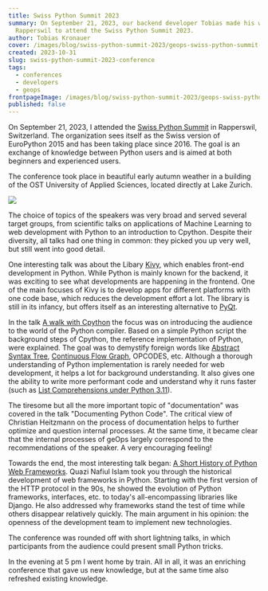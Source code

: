 ```yaml
---
title: Swiss Python Summit 2023
summary: On September 21, 2023, our backend developer Tobias made his way to
  Rapperswil to attend the Swiss Python Summit 2023.
author: Tobias Kronauer
cover: /images/blog/swiss-python-summit-2023/geops-swiss-python-summit-conference.jpg
created: 2023-10-31
slug: swiss-python-summit-2023-conference
tags:
  - conferences
  - developers
  - geops
frontpageImage: /images/blog/swiss-python-summit-2023/geops-swiss-python-summit-conference.jpg
published: false
---
```

On September 21, 2023, I attended the [Swiss Python Summit](https://www.python-summit.ch/) in Rapperswil, Switzerland. The organization sees itself as the Swiss version of EuroPython 2015 and has been taking place since 2016. The goal is an exchange of knowledge between Python users and is aimed at both beginners and experienced users.

The conference took place in beautiful early autumn weather in a building of the OST University of Applied Sciences, located directly at Lake Zurich.

![](/images/blog/swiss-python-summit-2023/geops-swiss-python-summit-conference.jpg)

The choice of topics of the speakers was very broad and served several target groups, from scientific talks on applications of Machine Learning to web development with Python to an introduction to Cpython. Despite their diversity, all talks had one thing in common: they picked you up very well, but still went into good detail.

One interesting talk was about the Libary [Kivy](https://kivy.org/), which enables front-end development in Python. While Python is mainly known for the backend, it was exciting to see what developments are happening in the frontend. One of the main focuses of Kivy is to develop apps for different platforms with one code base, which reduces the development effort a lot. The library is still in its infancy, but offers itself as an interesting alternative to [PyQt](https://riverbankcomputing.com/software/pyqt/intro).

In the talk [A walk with Cpython](https://www.youtube.com/watch?v=36ntN0u7Bm0&feature=youtu.be&themeRefresh=1) the focus was on introducing the audience to the world of the Python compiler. Based on a simple Python script the background steps of Cpython, the reference implementation of Python, were explained. The goal was to demystify foreign words like [Abstract Syntax Tree](https://devguide.python.org/internals/compiler/#abstract-syntax-trees-ast), [Continuous Flow Graph](https://devguide.python.org/internals/compiler/#control-flow-graphs), OPCODES, etc. Although a thorough understanding of Python implementation is rarely needed for web development, it helps a lot for background understanding. It also gives one the ability to write more performant code and understand why it runs faster (such as [List Comprehensions under Python 3.11](https://docs.python.org/3.11/whatsnew/3.11.html#pep-659-specializing-adaptive-interpreter)).

The tiresome but all the more important topic of "documentation" was covered in the talk "Documenting Python Code". The critical view of Christian Heitzmann on the process of documentation helps to further optimize and question internal processes. At the same time, it became clear that the internal processes of geOps largely correspond to the recommendations of the speaker. A very encouraging feeling!

Towards the end, the most interesting talk began: [A Short History of Python Web Frameworks](https://www.youtube.com/watch?v=K3y3f3mLJfk&feature=youtu.be). Quazi Nafiul Islam took you through the historical development of web frameworks in Python. Starting with the first version of the HTTP protocol in the 90s, he showed the evolution of Python frameworks, interfaces, etc. to today's all-encompassing libraries like Django. He also addressed why frameworks stand the test of time while others disappear relatively quickly. The main argument in his opinion: the openness of the development team to implement new technologies.

The conference was rounded off with short lightning talks, in which participants from the audience could present small Python tricks.

In the evening at 5 pm I went home by train. All in all, it was an enriching conference that gave us new knowledge, but at the same time also refreshed existing knowledge.